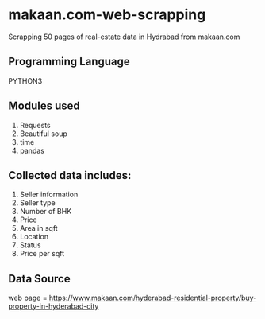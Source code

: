 # makaan.com-web-scrapping
Scrapping 50 pages of real-estate data in Hydrabad from makaan.com

## Programming Language 
PYTHON3

## Modules used
1. Requests
2. Beautiful soup
3. time
4. pandas

## Collected data includes:
1. Seller information
2. Seller type
3. Number of BHK
4. Price
5. Area in sqft
6. Location
7. Status
8. Price per sqft

## Data Source
web page = https://www.makaan.com/hyderabad-residential-property/buy-property-in-hyderabad-city

